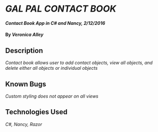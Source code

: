 # _GAL PAL CONTACT BOOK_

#### _Contact Book App in C# and  Nancy, 2/12/2016_

#### By _**Veronica Alley**_

## Description

_Contact book allows user to add contact objects, view all objects, and delete either all objects or individual objects_


## Known Bugs

_Custom styling does not appear on all views_

## Technologies Used

_C#, Nancy, Razor_
